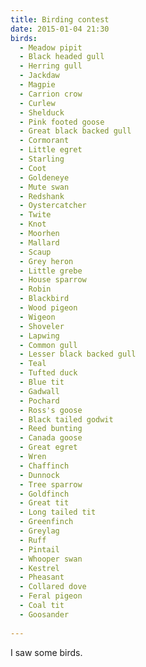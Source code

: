 ```yaml
---
title: Birding contest
date: 2015-01-04 21:30
birds:
  - Meadow pipit
  - Black headed gull
  - Herring gull
  - Jackdaw
  - Magpie
  - Carrion crow
  - Curlew
  - Shelduck
  - Pink footed goose
  - Great black backed gull
  - Cormorant
  - Little egret
  - Starling
  - Coot
  - Goldeneye
  - Mute swan
  - Redshank
  - Oystercatcher
  - Twite
  - Knot
  - Moorhen
  - Mallard
  - Scaup
  - Grey heron
  - Little grebe
  - House sparrow
  - Robin
  - Blackbird
  - Wood pigeon
  - Wigeon
  - Shoveler
  - Lapwing
  - Common gull
  - Lesser black backed gull
  - Teal
  - Tufted duck
  - Blue tit
  - Gadwall
  - Pochard
  - Ross's goose
  - Black tailed godwit
  - Reed bunting
  - Canada goose
  - Great egret
  - Wren
  - Chaffinch
  - Dunnock
  - Tree sparrow
  - Goldfinch
  - Great tit
  - Long tailed tit
  - Greenfinch
  - Greylag
  - Ruff
  - Pintail
  - Whooper swan
  - Kestrel
  - Pheasant
  - Collared dove
  - Feral pigeon
  - Coal tit
  - Goosander
  
---
```


I saw some birds.